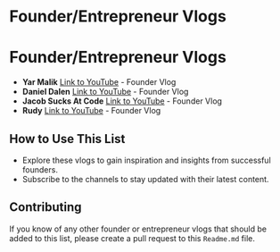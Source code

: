 # Founder/Entrepreneur Vlogs

# Founder/Entrepreneur Vlogs

- **Yar Malik** [Link to YouTube](https://www.youtube.com/@YarMalikHere) - Founder Vlog
- **Daniel Dalen** [Link to YouTube](https://www.youtube.com/@danieldalen) - Founder Vlog
- **Jacob Sucks At Code** [Link to YouTube](https://www.youtube.com/watch?v=9v7BTACZaKM) - Founder Vlog
- **Rudy** [Link to YouTube](https://www.youtube.com/@rudy7073) - Founder Vlog



## How to Use This List
- Explore these vlogs to gain inspiration and insights from successful founders.
- Subscribe to the channels to stay updated with their latest content.

## Contributing
If you know of any other founder or entrepreneur vlogs that should be added to this list, please create a pull request to this `Readme.md` file.
